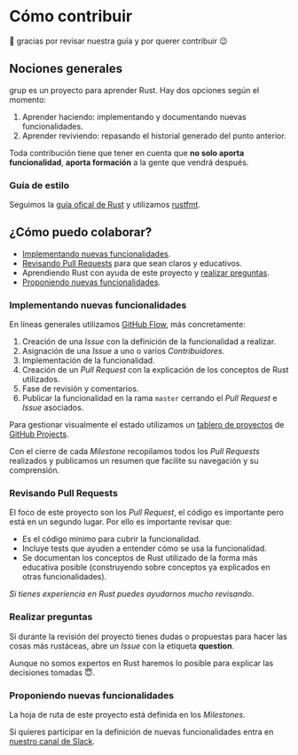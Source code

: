 # Cómo contribuir

:wave: gracias por revisar nuestra guía y por querer contribuir :wink:


## Nociones generales

grup es un proyecto para aprender Rust. Hay dos opciones según el momento:

1. Aprender haciendo: implementando y documentando nuevas funcionalidades.
1. Aprender reviviendo: repasando el historial generado del punto anterior.

Toda contribución tiene que tener en cuenta que **no solo aporta funcionalidad**, **aporta formación** a la gente que vendrá después.


### Guía de estilo

Seguimos la [guía ofical de Rust](https://github.com/rust-lang-nursery/fmt-rfcs/blob/master/guide/guide.md) y utilizamos [rustfmt](https://github.com/rust-lang-nursery/rustfmt).


## ¿Cómo puedo colaborar?

* [Implementando nuevas funcionalidades](#implementando-nuevas-funcionalidades).
* [Revisando Pull Requests](#revisando-pull-requests) para que sean claros y educativos.
* Aprendiendo Rust con ayuda de este proyecto y [realizar preguntas](#realizar-preguntas).
* [Proponiendo nuevas funcionalidades](#proponiendo-nuevas-funcionalidades).


### Implementando nuevas funcionalidades

En líneas generales utilizamos [GitHub Flow](https://guides.github.com/introduction/flow/), más concretamente:

1. Creación de una *Issue* con la definición de la funcionalidad a realizar.
1. Asignación de una *Issue* a uno o varios *Contribuidores*.
1. Implementación de la funcionalidad.
1. Creación de un *Pull Request* con la explicación de los conceptos de Rust utilizados.
1. Fase de revisión y comentarios.
1. Publicar la funcionalidad en la rama `master` cerrando el *Pull Request* e *Issue* asociados.

Para gestionar visualmente el estado utilizamos un [tablero de proyectos](https://github.com/OSWeekends/Aprendiendo-RUST/projects/1) de [GitHub Projects](https://help.github.com/articles/about-project-boards/).

Con el cierre de cada *Milestone* recopilamos todos los *Pull Requests* realizados y publicamos un resumen que facilite su navegación y su comprensión.


### Revisando Pull Requests

El foco de este proyecto son los *Pull Request*, el código es importante pero está en un segundo lugar. Por ello es importante revisar que:

* Es el código mínimo para cubrir la funcionalidad.
* Incluye tests que ayuden a entender cómo se usa la funcionalidad.
* Se documentan los conceptos de Rust utilizado de la forma más educativa posible (construyendo sobre conceptos ya explicados en otras funcionalidades).

*Si tienes experiencia en Rust puedes ayudarnos mucho revisando*.


### Realizar preguntas

Si durante la revisión del proyecto tienes dudas o propuestas para hacer las cosas más rustáceas, abre un *Issue* con la etiqueta **question**.

Aunque no somos expertos en Rust haremos lo posible para explicar las decisiones tomadas :innocent:.


### Proponiendo nuevas funcionalidades

La hoja de ruta de este proyecto está definida en los *Milestones*.

Si quieres participar en la definición de nuevas funcionalidades entra en [nuestro canal de Slack](https://osweekends.slack.com/messages/c_rust_aceos_guild/).
